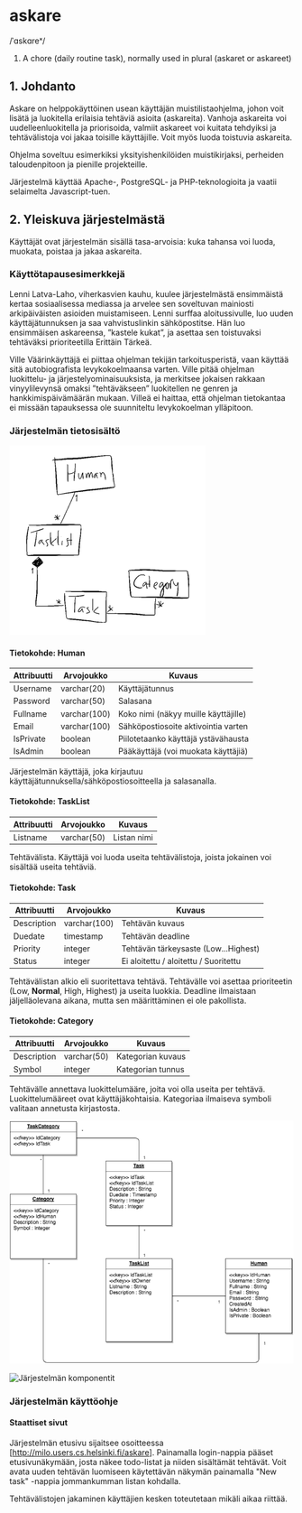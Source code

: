 # askare
/ˈɑskɑreˣ/
1. A chore (daily routine task), normally used in plural (askaret or askareet)

## 1. Johdanto
Askare on helppokäyttöinen usean käyttäjän muistilistaohjelma, johon voit lisätä ja luokitella erilaisia tehtäviä asioita (askareita). Vanhoja askareita voi uudelleenluokitella ja priorisoida, valmiit askareet voi kuitata tehdyiksi ja tehtävälistoja voi jakaa toisille käyttäjille. Voit myös luoda toistuvia askareita.

Ohjelma soveltuu esimerkiksi yksityishenkilöiden muistikirjaksi, perheiden taloudenpitoon ja pienille projekteille.

Järjestelmä käyttää Apache-, PostgreSQL- ja PHP-teknologioita ja vaatii selaimelta Javascript-tuen.

## 2. Yleiskuva järjestelmästä
Käyttäjät ovat järjestelmän sisällä tasa-arvoisia: kuka tahansa voi luoda, muokata, poistaa ja jakaa askareita.

### Käyttötapausesimerkkejä

Lenni Latva-Laho, viherkasvien kauhu, kuulee järjestelmästä ensimmäistä kertaa sosiaalisessa mediassa ja arvelee sen soveltuvan mainiosti arkipäiväisten asioiden muistamiseen. Lenni surffaa aloitussivulle, luo uuden käyttäjätunnuksen ja saa vahvistuslinkin sähköpostitse. Hän luo ensimmäisen askareensa, ”kastele kukat”, ja asettaa sen toistuvaksi tehtäväksi prioriteetilla Erittäin Tärkeä.

Ville Väärinkäyttäjä ei piittaa ohjelman tekijän tarkoitusperistä, vaan käyttää sitä autobiografista levykokoelmaansa varten. Ville pitää ohjelman luokittelu- ja järjestelyominaisuuksista, ja merkitsee jokaisen rakkaan vinyylilevynsä omaksi ”tehtäväkseen” luokitellen ne genren ja hankkimispäivämäärän mukaan. Villeä ei haittaa, että ohjelman tietokantaa ei missään tapauksessa ole suunniteltu levykokoelman ylläpitoon.

### Järjestelmän tietosisältö

![Tietosisältö](askare_kasitekaavio.png)

#### Tietokohde: Human

| Attribuutti | Arvojoukko   | Kuvaus
| -------     | -----------  | ------------------------------------  |
| Username    | varchar(20)  | Käyttäjätunnus                        |
| Password    | varchar(50)  | Salasana                              |
| Fullname    | varchar(100) | Koko nimi (näkyy muille käyttäjille)  |
| Email       | varchar(100) | Sähköpostiosoite aktivointia varten   |
| IsPrivate   | boolean      | Piilotetaanko käyttäjä ystävähausta   |
| IsAdmin     | boolean      | Pääkäyttäjä (voi muokata käyttäjiä)   |

Järjestelmän käyttäjä, joka kirjautuu käyttäjätunnuksella/sähköpostiosoitteella ja salasanalla.

#### Tietokohde: TaskList

| Attribuutti | Arvojoukko  | Kuvaus
| -------     | ----------- | ---------------  |
| Listname    | varchar(50) | Listan nimi      |

Tehtävälista. Käyttäjä voi luoda useita tehtävälistoja, joista jokainen voi sisältää useita tehtäviä. 

#### Tietokohde: Task

| Attribuutti   | Arvojoukko   | Kuvaus
| -------       | -----------  | ---------------  |
| Description   | varchar(100) | Tehtävän kuvaus
| Duedate       | timestamp    | Tehtävän deadline
| Priority      | integer      | Tehtävän tärkeysaste (Low...Highest)
| Status        | integer      | Ei aloitettu / aloitettu / Suoritettu

Tehtävälistan alkio eli suoritettava tehtävä. Tehtävälle voi asettaa prioriteetin (Low, **Normal**, High, Highest) ja useita luokkia. Deadline ilmaistaan jäljelläolevana aikana, mutta sen määrittäminen ei ole pakollista.

#### Tietokohde: Category

| Attribuutti   | Arvojoukko   | Kuvaus
| -------       | -----------  | ---------------  |
| Description   | varchar(50)  | Kategorian kuvaus
| Symbol        | integer      | Kategorian tunnus

Tehtävälle annettava luokittelumääre, joita voi olla useita per tehtävä. Luokittelumääreet ovat käyttäjäkohtaisia. Kategoriaa ilmaiseva symboli valitaan annetusta kirjastosta.

![Tietokantakaavio](askare_database.png)

![Järjestelmän komponentit](components.png)

### Järjestelmän käyttöohje

#### Staattiset sivut

Järjestelmän etusivu sijaitsee osoitteessa [http://milo.users.cs.helsinki.fi/askare]. Painamalla login-nappia pääset etusivunäkymään, josta näkee todo-listat ja niiden sisältämät tehtävät. Voit avata uuden tehtävän luomiseen käytettävän näkymän painamalla "New task" -nappia jommankumman listan kohdalla.

Tehtävälistojen jakaminen käyttäjien kesken toteutetaan mikäli aikaa riittää.

